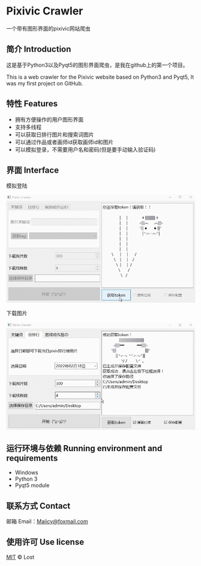 # Pixivic Crawler
一个带有图形界面的pixivic网站爬虫

## 简介 Introduction
这是基于Python3以及Pyqt5的图形界面爬虫，是我在github上的第一个项目。

This is a web crawler for the Pixivic website based on Python3 and Pyqt5,  It was my first project on GitHub.   

## 特性 Features
- 拥有方便操作的用户图形界面
- 支持多线程
- 可以获取日排行图片和搜索词图片
- 可以通过作品或者画师id获取画师id和图片
- 可以模拟登录，不需要用户名和密码(但是要手动输入验证码)

## 界面 Interface

模拟登陆

![2](https://github.com/Mai-icy/Pixivic-crawler/blob/master/image-folder/2.gif)

下载图片

![1](https://github.com/Mai-icy/Pixivic-crawler/blob/master/image-folder/1.gif)

## 运行环境与依赖 Running environment and requirements

- Windows
- Python 3
- Pyqt5 module

## 联系方式 Contact
邮箱 Email：Maiicy@foxmail.com

## 使用许可 Use license
[MIT](LICENSE) © Lost


